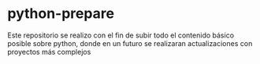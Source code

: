 # python-prepare
Este repositorio se realizo con el fin de subir todo el contenido básico posible sobre python, donde en un futuro se realizaran actualizaciones con proyectos más complejos
